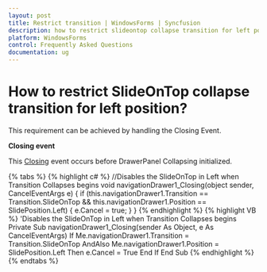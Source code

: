 ```yaml
---
layout: post
title: Restrict transition | WindowsForms | Syncfusion
description: how to restrict slideontop collapse transition for left position?
platform: WindowsForms
control: Frequently Asked Questions
documentation: ug
---
```


# How to restrict SlideOnTop collapse transition for left position?

This requirement can be achieved by handling the Closing Event.

**Closing event**

This [Closing](https://help.syncfusion.com/cr/windowsforms/Syncfusion.Tools.Windows~Syncfusion.Windows.Forms.Tools.NavigationDrawer~Closing_EV.html) event occurs before DrawerPanel Collapsing initialized.

{% tabs %}
{% highlight c# %}
//Disables the SlideOnTop in Left when Transition Collapses begins
void navigationDrawer1_Closing(object sender, CancelEventArgs e)
{
if (this.navigationDrawer1.Transition == Transition.SlideOnTop && this.navigationDrawer1.Position == SlidePosition.Left)
{
e.Cancel = true;
}
}
{% endhighlight %}
{% highlight VB %}
'Disables the SlideOnTop in Left when Transition Collapses begins
Private Sub navigationDrawer1_Closing(sender As Object, e As CancelEventArgs)
If Me.navigationDrawer1.Transition = Transition.SlideOnTop AndAlso Me.navigationDrawer1.Position = SlidePosition.Left Then
e.Cancel = True
End If
End Sub
{% endhighlight %}
{% endtabs %}

